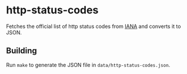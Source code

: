 # http-status-codes

Fetches the official list of http status codes from [IANA]
and converts it to JSON.

## Building
Run `make` to generate the JSON file in `data/http-status-codes.json`.


[IANA]: https://www.iana.org/assignments/http-status-codes/http-status-codes.xml
